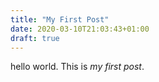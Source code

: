 ```yaml
---
title: "My First Post"
date: 2020-03-10T21:03:43+01:00
draft: true
---
```


hello world. This is _my first post_.

